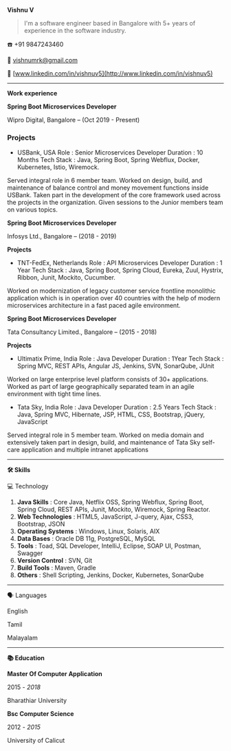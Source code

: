 

**Vishnu V**

> I'm a software engineer based in Bangalore with 5+ years of experience in the software industry.

☎️ +91 9847243460

📧 vishnumrk@gmail.com

🔗 [www.linkedin.com/in/vishnuv5](http://www.linkedin.com/in/vishnuv5)

---

**Work experience**





**Spring Boot Microservices Developer**

Wipro Digital, Bangalore – (Oct 2019 - Present)

### Projects

- USBank, USA
Role : Senior Microservices Developer
Duration : 10 Months
Tech Stack : Java, Spring Boot, Spring Webflux, Docker, Kubernetes, Istio, Wiremock.

Served integral role in 6 member team. Worked on design, build, and maintenance of balance control and money movement functions inside USBank. Taken part in the development of the core framework used across the projects in the organization. Given sessions to the Junior members team on various topics.

**Spring Boot Microservices Developer**

Infosys Ltd., Bangalore – (2018 - 2019)

**Projects**

- TNT-FedEx, Netherlands
Role : API Microservices Developer
Duration : 1 Year
Tech Stack : Java, Spring Boot, Spring Cloud, Eureka, Zuul, Hystrix, Ribbon, Junit, Mockito, Cucumber.

Worked on modernization of legacy customer service frontline monolithic application which is in operation over 40 countries with the help of modern microservices architecture in a fast paced agile environment.

**Spring Boot Microservices Developer**

Tata Consultancy Limited., Bangalore – (2015 - 2018)

**Projects**

- Ultimatix Prime, India
Role : Java Developer
Duration : 1Year
Tech Stack : Spring MVC, REST APIs, Angular JS, Jenkins, SVN, SonarQube, JUnit

Worked on large enterprise level platform consists of 30+ applications. Worked as part of large geographically separated team in an agile environment with tight time lines.
- Tata Sky, India
Role : Java Developer
Duration : 2.5 Years
Tech Stack : Java, Spring MVC, Hibernate, JSP, HTML, CSS, Bootstrap, jQuery, JavaScript

Served integral role in 5 member team. Worked on media domain and extensively taken part in design, build, and maintenance of Tata Sky self-care application and multiple intranet applications

---

**🛠 Skills**

💻 Technology

1. **Java Skills** : Core Java, Netflix OSS, Spring Webflux, Spring Boot, Spring Cloud, REST APIs, Junit, Mockito, Wiremock, Spring Reactor.
2. **Web Technologies** : HTML5, JavaScript, J-query, Ajax, CSS3, Bootstrap, JSON
3. **Operating Systems** : Windows, Linux, Solaris, AIX
4. **Data Bases** : Oracle DB 11g, PostgreSQL, MySQL
5. **Tools** :  Toad, SQL Developer, IntelliJ, Eclipse, SOAP UI, Postman, Swagger
6. **Version Control** : SVN, Git
7. **Build Tools** : Maven, Gradle
8. **Others** : Shell Scripting, Jenkins, Docker, Kubernetes, SonarQube

---

🗣 Languages

English

Tamil

Malayalam

---

**📚 Education**

**Master Of Computer Application**

2015 - *2018* 

Bharathiar University

**Bsc Computer Science**

2012 - *2015* 

University of Calicut
